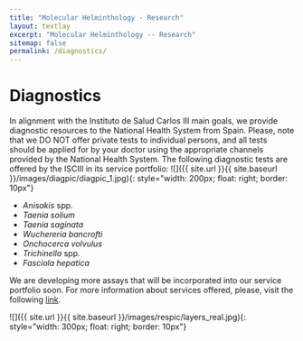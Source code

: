 ```yaml
---
title: "Molecular Helminthology - Research"
layout: textlay
excerpt: "Molecular Helminthology -- Research"
sitemap: false
permalink: /diagnostics/
---
```


# Diagnostics

In alignment with the Instituto de Salud Carlos III main goals, we provide diagnostic resources to the National Health System from Spain. Please, note that we DO NOT offer private tests to individual persons, and all tests should be applied for by your doctor using the appropriate channels provided by the National Health System. The following diagnostic tests are offered by the ISCIII in its service portfolio:
![]({{ site.url }}{{ site.baseurl }}/images/diagpic/diagpic_1.jpg){: style="width: 200px; float: right; border: 10px"}

- <i>Anisakis</i> spp.
- <i>Taenia solium</i>
- <i>Taenia saginata</i>
- <i>Wuchereria bancrofti</i>
- <i>Onchocerca volvulus</i>
- <i>Trichinella</i> spp.
- <i>Fasciola hepatica</i>



We are developing more assays that will be incorporated into our service portfolio soon.
For more information about services offered, please, visit the following [link](https://www.boe.es/eli/es/res/2019/04/03/(7)).

![]({{ site.url }}{{ site.baseurl }}/images/respic/layers_real.jpg){: style="width: 300px; float: right; border: 10px"}

